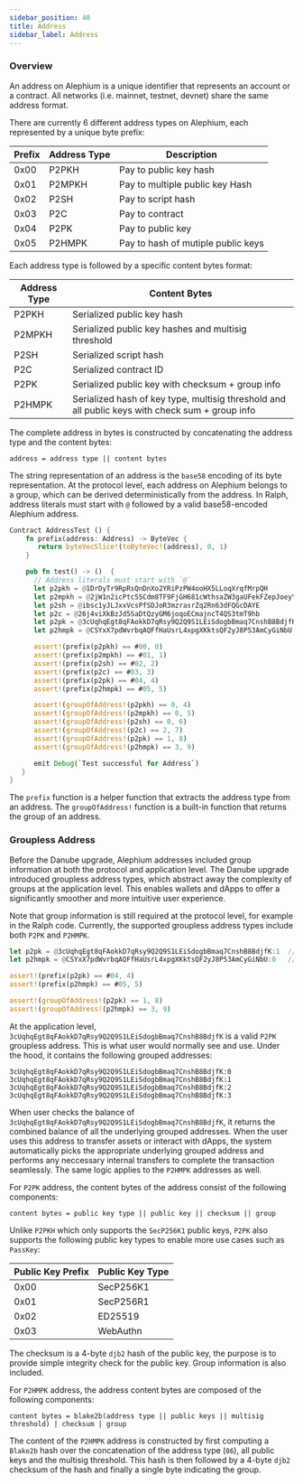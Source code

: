 ```yaml
---
sidebar_position: 40
title: Address
sidebar_label: Address
---
```


### Overview

An address on Alephium is a unique identifier that represents an
account or a contract. All networks (i.e. mainnet, testnet, devnet)
share the same address format.

There are currently 6 different address types on Alephium, each represented by a unique byte prefix:

| Prefix | Address Type | Description                        |
|--------|--------------|------------------------------------|
|   0x00 | P2PKH        | Pay to public key hash             |
|   0x01 | P2MPKH       | Pay to multiple public key Hash    |
|   0x02 | P2SH         | Pay to script hash                 |
|   0x03 | P2C          | Pay to contract                    |
|   0x04 | P2PK         | Pay to public key                  |
|   0x05 | P2HMPK       | Pay to hash of mutiple public keys |

Each address type is followed by a specific content bytes format:

| Address Type | Content Bytes                                                                                   |
|--------------|-------------------------------------------------------------------------------------------------|
| P2PKH        | Serialized public key hash                                                                      |
| P2MPKH       | Serialized public key hashes and multisig threshold                                             |
| P2SH         | Serialized script hash                                                                          |
| P2C          | Serialized contract ID                                                                          |
| P2PK         | Serialized public key with checksum + group info                                                |
| P2HMPK       | Serialized hash of key type, multisig threshold and all public keys with check sum + group info |

The complete address in bytes is constructed by concatenating the address type and the content bytes:

```
address = address type || content bytes
```

The string representation of an address is the `base58` encoding of its
byte representation. At the protocol level, each address on Alephium
belongs to a group, which can be derived deterministically from the
address. In Ralph, address literals must start with `@` followed by a
valid base58-encoded Alephium address.

```rust
Contract AddressTest () {
    fn prefix(address: Address) -> ByteVec {
       return byteVecSlice!(toByteVec!(address), 0, 1)
    }

    pub fn test() -> ()  {
      // Address literals must start with `@`
      let p2pkh = @1DrDyTr9RpRsQnDnXo2YRiPzPW4ooHX5LLoqXrqfMrpQH
      let p2mpkh = @2jW1n2icPtc55Cdm8TF9FjGH681cWthsaZW3gaUFekFZepJoeyY3ZbY7y5SCtAjyCjLL24c4L2Vnfv3KDdAypCddfAY
      let p2sh = @ibsc1yJLJxxVcsPfSDJoR3mzrasrZq2Rn63dFQGcDAYE
      let p2c = @26j4viXkBzJd5SaDtQzyGM6joqoECmajncT4QS3tmT9hb
      let p2pk = @3cUqhqEgt8qFAokkD7qRsy9Q2Q9S1LEiSdogbBmaq7CnshB8BdjfK:1
      let p2hmpk = @CSYxX7pdWvrbqAQFfHaUsrL4xpgXKktsQF2yJ8P53AmCyGiNbU:0

      assert!(prefix(p2pkh) == #00, 0)
      assert!(prefix(p2mpkh) == #01, 1)
      assert!(prefix(p2sh) == #02, 2)
      assert!(prefix(p2c) == #03, 3)
      assert!(prefix(p2pk) == #04, 4)
      assert!(prefix(p2hmpk) == #05, 5)

      assert!(groupOfAddress!(p2pkh) == 0, 4)
      assert!(groupOfAddress!(p2mpkh) == 0, 5)
      assert!(groupOfAddress!(p2sh) == 0, 6)
      assert!(groupOfAddress!(p2c) == 2, 7)
      assert!(groupOfAddress!(p2pk) == 1, 8)
      assert!(groupOfAddress!(p2hmpk) == 3, 9)

      emit Debug(`Test successful for Address`)
   }
}
```

The `prefix` function is a helper function that extracts the address
type from an address. The `groupOfAddress!` function is a built-in
function that returns the group of an address.

### Groupless Address

Before the Danube upgrade, Alephium addresses included group
information at both the protocol and application level. The Danube
upgrade introduced groupless address types, which abstract away the
complexity of groups at the application level. This enables wallets
and dApps to offer a significantly smoother and more intuitive user
experience.

Note that group information is still required at the protocol level,
for example in the Ralph code. Currently, the supported groupless
address types include both `P2PK` and `P2HMPK`.

```rust
let p2pk = @3cUqhqEgt8qFAokkD7qRsy9Q2Q9S1LEiSdogbBmaq7CnshB8BdjfK:1  // explicit group required
let p2hmpk = @CSYxX7pdWvrbqAQFfHaUsrL4xpgXKktsQF2yJ8P53AmCyGiNbU:0   // explicit group required

assert!(prefix(p2pk) == #04, 4)
assert!(prefix(p2hmpk) == #05, 5)

assert!(groupOfAddress!(p2pk) == 1, 8)
assert!(groupOfAddress!(p2hmpk) == 3, 9)
```

At the application level,
`3cUqhqEgt8qFAokkD7qRsy9Q2Q9S1LEiSdogbBmaq7CnshB8BdjfK` is a valid `P2PK`
groupless address. This is what user would normally see and use. Under
the hood, it contains the following grouped addresses:

```
3cUqhqEgt8qFAokkD7qRsy9Q2Q9S1LEiSdogbBmaq7CnshB8BdjfK:0
3cUqhqEgt8qFAokkD7qRsy9Q2Q9S1LEiSdogbBmaq7CnshB8BdjfK:1
3cUqhqEgt8qFAokkD7qRsy9Q2Q9S1LEiSdogbBmaq7CnshB8BdjfK:2
3cUqhqEgt8qFAokkD7qRsy9Q2Q9S1LEiSdogbBmaq7CnshB8BdjfK:3
```

When user checks the balance of
`3cUqhqEgt8qFAokkD7qRsy9Q2Q9S1LEiSdogbBmaq7CnshB8BdjfK`, it returns the
combined balance of all the underlying grouped addresses. When the
user uses this address to transfer assets or interact with dApps, the
system automatically picks the appropriate underlying grouped address
and performs any neccessary internal transfers to complete the
transaction seamlessly. The same logic applies to the `P2HMPK` addresses
as well.

For `P2PK` address, the content bytes of the address consist of the
following components:

```
content bytes = public key type || public key || checksum || group
```

Unlike `P2PKH` which only supports the `SecP256K1` public keys, `P2PK` also
supports the following public key types to enable more use cases such
as `PassKey`:

| Public Key Prefix | Public Key Type |
|-------------------|-----------------|
|              0x00 | SecP256K1       |
|              0x01 | SecP256R1       |
|              0x02 | ED25519         |
|              0x03 | WebAuthn        |

The checksum is a 4-byte `djb2` hash of the public key, the purpose is
to provide simple integrity check for the public key. Group
information is also included.

For `P2HMPK` address, the address content bytes are composed of the
following components:

```
content bytes = blake2b(address type || public keys || multisig threshold) | checksum | group
```

The content of the `P2HMPK` address is constructed by first computing a
`Blake2b` hash over the concatenation of the address type (`06`), all
public keys and the multisig threshold. This hash is then followed by
a 4-byte `djb2` checksum of the hash and finally a single byte
indicating the group.
